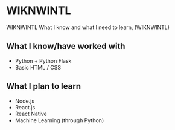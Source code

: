 # WIKNWINTL
WIKNWINTL What I know and what I need to learn, (WIKNWINTL)

## What I know/have worked with

  - Python + Python Flask
  - Basic HTML / CSS
 
 ## What I plan to learn
  - Node.js
  - React.js
  - React Native
  - Machine Learning (through Python)
